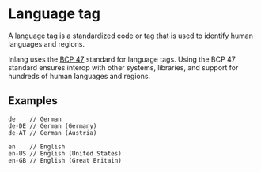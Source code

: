 # Language tag

A language tag is a standardized code or tag that is used to identify human languages and regions.

Inlang uses the [BCP 47](https://en.wikipedia.org/wiki/IETF_language_tag) standard for language tags. Using the BCP 47 standard ensures interop with other systems, libraries, and support for hundreds of human languages and regions.

## Examples

```
de    // German
de-DE // German (Germany)
de-AT // German (Austria)

en    // English
en-US // English (United States)
en-GB // English (Great Britain)
```
